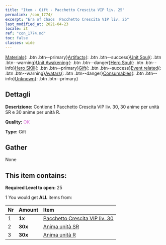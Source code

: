 ```yaml
---
title: "Item - Gift - Pacchetto Crescita VIP liv. 25"
permalink: /con_1774/
excerpt: "Era of Chaos  Pacchetto Crescita VIP liv. 25"
last_modified_at: 2021-04-23
locale: it
ref: "con_1774.md"
toc: false
classes: wide
---
```

 [Materials](/ItemsIT/){: .btn .btn--primary}[Artifacts](/ItemsIT/Artifacts/){: .btn .btn--success}[Unit Soul](/ItemsIT/UnitSoul/){: .btn .btn--warning}[Unit Awakening](/ItemsIT/UnitAwakening/){: .btn .btn--danger}[Hero Soul](/ItemsIT/HeroSoul/){: .btn .btn--info}[Hero SKill](/ItemsIT/HeroSkill/){: .btn .btn--primary}[Gift](/ItemsIT/Gift/){: .btn .btn--success}[Event related](/ItemsIT/Events/){: .btn .btn--warning}[Avatars](/ItemsIT/Avatars/){: .btn .btn--danger}[Consumables](/ItemsIT/Consumables/){: .btn .btn--info}[Unknown](/ItemsIT/Unknown/){: .btn .btn--primary}

## Dettagli
 **Descrizione:** Contiene 1 Pacchetto Crescita VIP liv. 30, 30 anime per unità SR e 30 anime per unità R.

 **Quality:** <span style="color: #DA70D6">OK</span>

 **Type:** Gift

## Gather

  None

## This item contains:

 **Required Level to open:** 25

 1 You would get **ALL** items  from:

  | Nr | Amount |     Item    |
  |:---|:-------|:------------|
  | 1 |  **1x** | [Pacchetto Crescita VIP liv. 30](/ItemsIT/con_1775/) |  | 
  | 2 |  **30x** | [Anima unità SR](/ItemsIT/con_534/) |  | 
  | 3 |  **30x** | [Anima unità R](/ItemsIT/con_533/) |  | 
